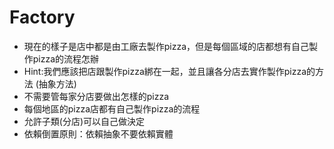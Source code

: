 # Factory
 * 現在的樣子是店中都是由工廠去製作pizza，但是每個區域的店都想有自己製作pizza的流程怎辦
 * Hint:我們應該把店跟製作pizza綁在一起，並且讓各分店去實作製作pizza的方法 (抽象方法)
 * 不需要管每家分店要做出怎樣的pizza 
 * 每個地區的pizza店都有自己製作pizza的流程
 * 允許子類(分店)可以自己做決定
 * 依賴倒置原則：依賴抽象不要依賴實體 
